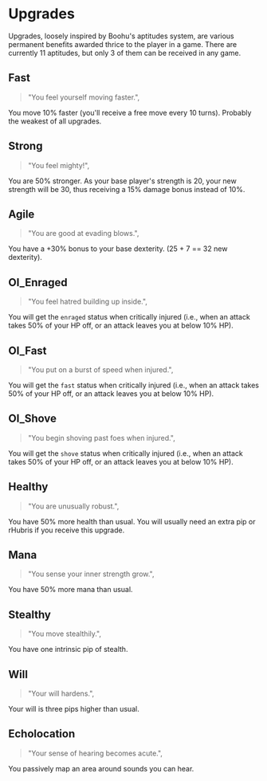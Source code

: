 # Upgrades

Upgrades, loosely inspired by Boohu's aptitudes system, are various permanent
benefits awarded thrice to the player in a game. There are currently 11
aptitudes, but only 3 of them can be received in any game.

## Fast

> "You feel yourself moving faster.",

You move 10% faster (you'll receive a free move every 10 turns). Probably the
weakest of all upgrades.

## Strong

> "You feel mighty!",

You are 50% stronger. As your base player's strength is 20, your new strength
will be 30, thus receiving a 15% damage bonus instead of 10%.

## Agile

> "You are good at evading blows.",

You have a +30% bonus to your base dexterity. (25 + 7 == 32 new dexterity).

## OI_Enraged

> "You feel hatred building up inside.",

You will get the `enraged` status when critically injured (i.e., when an attack
takes 50% of your HP off, or an attack leaves you at below 10% HP).

## OI_Fast

> "You put on a burst of speed when injured.",

You will get the `fast` status when critically injured (i.e., when an attack
takes 50% of your HP off, or an attack leaves you at below 10% HP).

## OI_Shove

> "You begin shoving past foes when injured.",

You will get the `shove` status when critically injured (i.e., when an attack
takes 50% of your HP off, or an attack leaves you at below 10% HP).

## Healthy

> "You are unusually robust.",

You have 50% more health than usual. You will usually need an extra pip or
rHubris if you receive this upgrade.

## Mana

> "You sense your inner strength grow.",

You have 50% more mana than usual.

## Stealthy

> "You move stealthily.",

You have one intrinsic pip of stealth.

## Will

> "Your will hardens.",

Your will is three pips higher than usual.

## Echolocation

> "Your sense of hearing becomes acute.",

You passively map an area around sounds you can hear.
